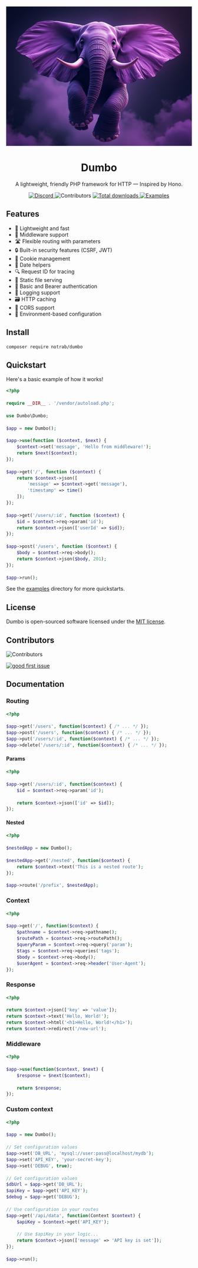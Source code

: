 <p align="center">
  <img src="dumbo.jpeg" alt="Dumbo" width="600"/>
  <h1 align="center">Dumbo</h1>
</p>

<p align="center">
  A lightweight, friendly PHP framework for HTTP &mdash; Inspired by Hono.
</p>

<p align="center">
  <a href="https://discord.gg/nAq2h9BfsU">
    <picture>
      <img src="https://img.shields.io/discord/1278637768918171709?color=8A2BE2" alt="Discord" />
    </picture>
  </a>
  <picture>
    <img src="https://img.shields.io/github/contributors/notrab/dumbo?color=8A2BE2" alt="Contributors" />
  </picture>
  <a href="https://packagist.org/packages/notrab/dumbo">
    <picture>
      <img src="https://img.shields.io/packagist/dt/notrab/dumbo?color=8A2BE2" alt="Total downloads" />
    </picture>
  </a>
  <a href="/examples">
    <img src="https://img.shields.io/badge/browse-examples-8A2BE2" alt="Examples" />
  </a>
</p>

## Features

- 🚀 Lightweight and fast
- 🧩 Middleware support
- 🛣️ Flexible routing with parameters
- 🔒 Built-in security features (CSRF, JWT)
- 🍪 Cookie management
- 📅 Date helpers
- 🔍 Request ID for tracing
- 📁 Static file serving
- 🔐 Basic and Bearer authentication
- 📝 Logging support
- 🗃️ HTTP caching
- 🔄 CORS support
- 🧬 Environment-based configuration

## Install

```bash
composer require notrab/dumbo
```

## Quickstart

Here's a basic example of how it works!

```php
<?php

require __DIR__ . '/vendor/autoload.php';

use Dumbo\Dumbo;

$app = new Dumbo();

$app->use(function ($context, $next) {
    $context->set('message', 'Hello from middleware!');
    return $next($context);
});

$app->get('/', function ($context) {
    return $context->json([
        'message' => $context->get('message'),
        'timestamp' => time()
    ]);
});

$app->get('/users/:id', function ($context) {
    $id = $context->req->param('id');
    return $context->json(['userId' => $id]);
});

$app->post('/users', function ($context) {
    $body = $context->req->body();
    return $context->json($body, 201);
});

$app->run();
```

See the [examples](/examples) directory for more quickstarts.

## License

Dumbo is open-sourced software licensed under the [MIT license](LICENSE).

## Contributors

![Contributors](https://contrib.nn.ci/api?repo=notrab/dumbo)

<a href="https://github.com/notrab/dumbo/issues?q=is%3Aopen+is%3Aissue+label%3A%22good+first+issue%22">
  <picture>
    <img src="https://img.shields.io/github/issues-search/notrab/dumbo?label=good%20first%20issue&query=label%3A%22good%20first%20issue%22%20&color=8A2BE2" alt="good first issue" />
  </picture>
</a>

## Documentation

### Routing

```php
<?php

$app->get('/users', function($context) { /* ... */ });
$app->post('/users', function($context) { /* ... */ });
$app->put('/users/:id', function($context) { /* ... */ });
$app->delete('/users/:id', function($context) { /* ... */ });
```

#### Params

```php
<?php

$app->get('/users/:id', function($context) {
    $id = $context->req->param('id');

    return $context->json(['id' => $id]);
});
```

#### Nested

```php
<?php

$nestedApp = new Dumbo();

$nestedApp->get('/nested', function($context) {
    return $context->text('This is a nested route');
});

$app->route('/prefix', $nestedApp);

```

### Context

```php
<?php

$app->get('/', function($context) {
    $pathname = $context->req->pathname();
    $routePath = $context->req->routePath();
    $queryParam = $context->req->query('param');
    $tags = $context->req->queries('tags');
    $body = $context->req->body();
    $userAgent = $context->req->header('User-Agent');
});
```

### Response

```php
<?php

return $context->json(['key' => 'value']);
return $context->text('Hello, World!');
return $context->html('<h1>Hello, World!</h1>');
return $context->redirect('/new-url');
```

### Middleware

```php
<?php

$app->use(function($context, $next) {
    $response = $next($context);

    return $response;
});
```

### Custom context

```php
<?php

$app = new Dumbo();

// Set configuration values
$app->set('DB_URL', 'mysql://user:pass@localhost/mydb');
$app->set('API_KEY', 'your-secret-key');
$app->set('DEBUG', true);

// Get configuration values
$dbUrl = $app->get('DB_URL');
$apiKey = $app->get('API_KEY');
$debug = $app->get('DEBUG');

// Use configuration in your routes
$app->get('/api/data', function(Context $context) {
    $apiKey = $context->get('API_KEY');

    // Use $apiKey in your logic...
    return $context->json(['message' => 'API key is set']);
});

$app->run();
```
